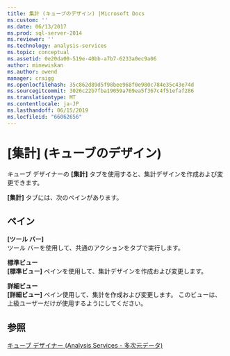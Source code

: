 ```yaml
---
title: 集計 (キューブのデザイン) |Microsoft Docs
ms.custom: ''
ms.date: 06/13/2017
ms.prod: sql-server-2014
ms.reviewer: ''
ms.technology: analysis-services
ms.topic: conceptual
ms.assetid: 0e20da00-519e-40bb-a7b7-6233a0ec9a06
author: minewiskan
ms.author: owend
manager: craigg
ms.openlocfilehash: 35c862d89d5f98bee968f0e980c784e35c43e74d
ms.sourcegitcommit: 3026c22b7fba19059a769ea5f367c4f51efaf286
ms.translationtype: MT
ms.contentlocale: ja-JP
ms.lasthandoff: 06/15/2019
ms.locfileid: "66062656"
---
```

# <a name="aggregations-cube-design"></a>[集計] (キューブのデザイン)
  キューブ デザイナーの **[集計]** タブを使用すると、集計デザインを作成および変更できます。  
  
 **[集計]** タブには、次のペインがあります。  
  
## <a name="panes"></a>ペイン  
 **[ツール バー]**  
 ツール バーを使用して、共通のアクションをタブで実行します。  
  
 **標準ビュー**  
 **[標準ビュー]** ペインを使用して、集計デザインを作成および変更します。  
  
 **詳細ビュー**  
 **[詳細ビュー]** ペイン使用して、集計を作成および変更します。 このビューは、上級ユーザーだけが使用するようにしてください。  
  
## <a name="see-also"></a>参照  
 [キューブ デザイナー &#40;Analysis Services - 多次元データ&#41;](cube-designer-analysis-services-multidimensional-data.md)  
  
  
